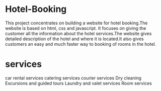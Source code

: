 # Hotel-Booking
This project concentrates on building a website for hotel booking.The website is based on html, css and javascript.
It focuses on giving the customer all the information about the hotel services.The website gives detailed description of the hotel and where it is located.It also gives customers an easy and much faster way to booking of rooms in the hotel.

# services
car rental services 
catering services
courier services
Dry cleaning
Excursions and guided tours
Laundry and valet services
Room services

